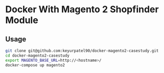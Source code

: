 # Docker With Magento 2 Shopfinder Module

## Usage

```bash
git clone git@github.com:keyurpatel90/docker-magento2-casestudy.git
cd docker-magento2-casestudy
export MAGENTO_BASE_URL=http://<hostname>/
docker-compose up magento2
```
